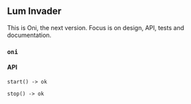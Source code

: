 ## Lum Invader
This is Oni, the next version. Focus is on design, API, tests and documentation.

### `oni`
#### API

    start() -> ok
    
    stop() -> ok


